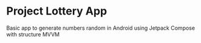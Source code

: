 # Project Lottery App

Basic app to generate numbers random in Android using Jetpack Compose with structure MVVM
